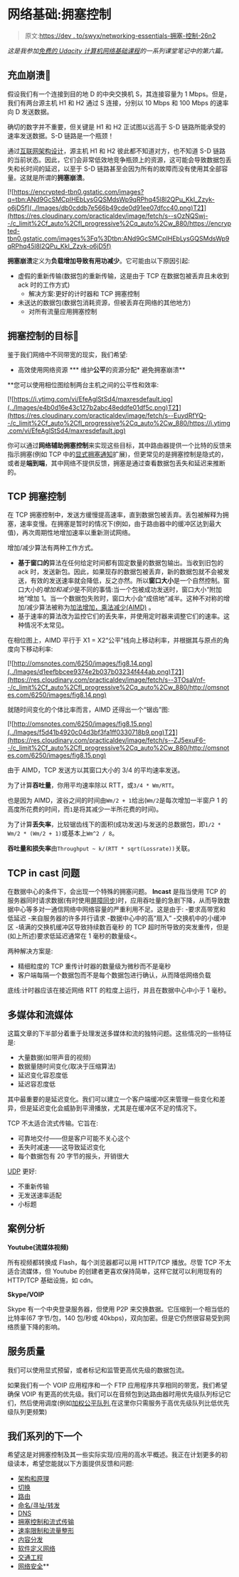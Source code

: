 # 网络基础:拥塞控制

> 原文:[https://dev . to/swyx/networking-essentials-拥塞-控制-26n2](https://dev.to/swyx/networking-essentials-congestion-control-26n2)

*这是我参加[免费的 Udacity 计算机网络基础课程](https://www.udacity.com/course/computer-networking--ud436)的一系列课堂笔记中的第六篇。*

## [](#congestion-collapse)充血崩溃💩

假设我们有一个连接到目的地 D 的中央交换机 S，其连接容量为 1 Mbps。但是，我们有两台源主机 H1 和 H2 通过 S 连接，分别以 10 Mbps 和 100 Mbps 的速率向 D 发送数据。

确切的数字并不重要，但关键是 H1 和 H2 正试图以远高于 S-D 链路所能承受的速率发送数据。S-D 链路是一个瓶颈！

通过[互联网架构设计](https://dev.to/swyx/networking-essentials-architecture-and-principles-2g5e)，源主机 H1 和 H2 彼此都不知道对方，也不知道 S-D 链路的当前状态。因此，它们会非常低效地竞争瓶颈上的资源，这可能会导致数据包丢失和长时间的延迟，以至于 S-D 链路甚至会因为所有的故障而没有使用其全部容量。这就是所谓的**拥塞崩溃**。

[![https://encrypted-tbn0.gstatic.com/images?q=tbn:ANd9GcSMCpIHEbLysGQSMdsWp9qRPhq45l8l2QPu_KkI_Zzyk-o6jD5f](../Images/db0cddb7e566b49cde0d91ee07dfcc40.png)T2】](https://res.cloudinary.com/practicaldev/image/fetch/s--sOzNQSwj--/c_limit%2Cf_auto%2Cfl_progressive%2Cq_auto%2Cw_880/https://encrypted-tbn0.gstatic.com/images%3Fq%3Dtbn:ANd9GcSMCpIHEbLysGQSMdsWp9qRPhq45l8l2QPu_KkI_Zzyk-o6jD5f)

**拥塞崩溃**定义为**负载增加导致有用功减少**。它可能由以下原因引起:

*   虚假的重新传输(数据包的重新传输，这是由于 TCP 在数据包被丢弃且未收到 ack 时的工作方式)
    *   解决方案:更好的计时器和 TCP 拥塞控制
*   未送达的数据包(数据包消耗资源，但被丢弃在网络的其他地方)
    *   对所有流量应用拥塞控制

## [](#goals-of-congestion-control)拥塞控制的目标👼

鉴于我们网络中不同带宽的现实，我们希望:

*   高效使用网络资源
***   维护**公平**的资源分配*   避免拥塞崩溃**

 **您可以使用相位图绘制两台主机之间的公平性和效率:

[![https://i.ytimg.com/vi/EfeAglStSd4/maxresdefault.jpg](../Images/e4b0d16e43c127b2abc48eddfe01df5c.png)T2】](https://res.cloudinary.com/practicaldev/image/fetch/s--EuydRfYQ--/c_limit%2Cf_auto%2Cfl_progressive%2Cq_auto%2Cw_880/https://i.ytimg.com/vi/EfeAglStSd4/maxresdefault.jpg)

你可以通过**网络辅助拥塞控制**来实现这些目标，其中路由器提供一个比特的反馈来指示拥塞(例如 TCP 中的[显式拥塞通知](https://en.wikipedia.org/wiki/Explicit_Congestion_Notification)扩展)，但更常见的是拥塞控制是隐式的，或者是**端到端**，其中网络不提供反馈，拥塞是通过查看数据包丢失和延迟来推断的。

## [](#tcp-congestion-control)TCP 拥塞控制

在 TCP 拥塞控制中，发送方缓慢提高速率，直到数据包被丢弃。丢包被解释为拥塞，速率变慢。在拥塞是暂时的情况下(例如，由于路由器中的缓冲区达到最大值)，再次周期性地增加速率以重新测试网络。

增加/减少算法有两种工作方式。

*   **基于窗口的**算法在任何给定时间都有固定数量的数据包输出。当收到旧包的 ack 时，发送新包。因此，如果现存的数据包被丢弃，新的数据包就不会被发送，有效的发送速率就会降低，反之亦然。所以**窗口大小**是一个自然控制。窗口大小的*增加和减少*是不同的事情:当一个包被成功发送时，窗口大小“附加地”增加 1。当一个数据包失败时，窗口大小会“成倍地”减半。这种不对称的增加/减少算法被称为[加法增加，乘法减少(AIMD)](https://en.wikipedia.org/wiki/Additive_increase/multiplicative_decrease) 。
*   基于速率的算法改为监控它们的丢失率，并使用定时器来调整它们的速率。这种情况不太常见。

在相位图上，AIMD 平行于 X1 = X2“公平”线向上移动利率，并根据其与原点的角度向下移动利率:

[![http://omsnotes.com/6250/images/fig8.14.png](../Images/d1eefbbcee9374e2b037b03234f444ab.png)T2】](https://res.cloudinary.com/practicaldev/image/fetch/s--3TOsaVnf--/c_limit%2Cf_auto%2Cfl_progressive%2Cq_auto%2Cw_880/http://omsnotes.com/6250/images/fig8.14.png)

就随时间变化的个体比率而言，AIMD 还得出一个“锯齿”图:

[![http://omsnotes.com/6250/images/fig8.15.png](../Images/f5d41b4920c04d3bf3fa1ff0330718b9.png)T2】](https://res.cloudinary.com/practicaldev/image/fetch/s--ZJ5exuF6--/c_limit%2Cf_auto%2Cfl_progressive%2Cq_auto%2Cw_880/http://omsnotes.com/6250/images/fig8.15.png)

由于 AIMD，TCP 发送方以其窗口大小的 3/4 的平均速率发送。

为了计算**吞吐量**，你用平均速率除以 RTT，或`3/4 * Wm/RTT`。

也是因为 AIMD，波谷之间的时间由`Wm/2 + 1`给出(`Wm/2`是每次增加一半窗户 1 的高度所花费的时间，而`1`是将其减少一半所花费的时间)。

为了计算**丢失率**，比较锯齿线下的面积(成功发送)与发送的总数据包，即`1/2 * Wm/2 * (Wm/2 + 1)`或基本上`Wm^2 / 8`。

**吞吐量和损失率**由`Throughput ~ k/(RTT * sqrt(Lossrate))`关联。

## TCP in cast 问题

在数据中心的条件下，会出现一个特殊的拥塞问题。 **Incast** 是指当使用 TCP 的服务器同时请求数据(有时使用[屏障同步](https://docs.oracle.com/cd/E19120-01/open.solaris/816-5137/gfwek/index.html))时，应用吞吐量的急剧下降，从而导致数据中心等多对一通信网络中网络容量的严重利用不足。这是由于:
-要求高带宽和低延迟
-来自服务器的许多并行请求
-数据中心中的高“扇入”
-交换机中的小缓冲区
-填满的交换机缓冲区导致持续数百毫秒
的 TCP 超时所导致的突发重传，但是(如上所述)要求低延迟通常在 1 毫秒的数量级<。

两种解决方案是:

*   精细粒度的 TCP 重传计时器的数量级为微秒而不是毫秒
*   客户端每隔一个数据包而不是每个数据包进行确认，从而降低网络负载

底线:计时器应该在接近网络 RTT 的粒度上运行，并且在数据中心中小于 1 毫秒。

## [](#multimedia-and-streaming)多媒体和流媒体

这篇文章的下半部分着重于处理发送多媒体和流的独特问题。这些情况的一些特征是:

*   大量数据(如带声音的视频)
*   数据量随时间变化(取决于压缩算法)
*   延迟变化容忍度低
*   延迟容忍度低

其中最重要的是延迟变化。我们可以建立一个客户端缓冲区来管理一些变化和差异，但是延迟变化会威胁到平滑播放，尤其是在缓冲区不足的情况下。

TCP 不太适合流式传输。它旨在:

*   可靠地交付——但是客户可能不关心这个
*   丢失时减速——这导致延迟变化
*   每个数据包有 20 字节的报头，开销很大

[UDP](https://en.wikipedia.org/wiki/User_Datagram_Protocol) 更好:

*   不重新传输
*   无发送速率适配
*   小标题

## [](#case-studies)案例分析

**Youtube(流媒体视频)**

所有视频都转换成 Flash，每个浏览器都可以用 HTTP/TCP 播放。尽管 TCP 不太适合流媒体，但 Youtube 的创建者更喜欢保持简单，这样它就可以利用现有的 HTTP/TCP 基础设施，如 cdn。

**Skype/VOIP**

Skype 有一个中央登录服务器，但使用 P2P 来交换数据。它压缩到一个相当低的比特率(67 字节/包，140 包/秒或 40kbps)，双向加密。但是它仍然很容易受到网络质量下降的影响。

## [](#quality-of-service)服务质量

我们可以使用显式预留，或者标记和监管更高优先级的数据包流。

如果我们有一个 VOIP 应用程序和一个 FTP 应用程序共享相同的带宽，我们希望确保 VOIP 有更高的优先级。我们可以在音频包到达路由器时用优先级队列标记它们，然后使用调度(例如[加权公平队列](https://en.wikipedia.org/wiki/Weighted_fair_queueing),在这里你只需服务于高优先级队列比低优先级队列更频繁)

## [](#next-in-our-series)我们系列的下一个

希望这是对拥塞控制及其一些实际实现/应用的高水平概述。我正在计划更多的初级读本，希望您能就以下方面提供反馈和问题:

*   [架构和原理](https://dev.to/swyx/networking-essentials-architecture-and-principles-2g5e)
*   [切换](https://dev.to/swyx/networking-essentials-switching-3eba)
*   [路由](https://dev.to/swyx/networking-essentials-routing-5gb7/)
*   [命名/寻址/转发](https://dev.to/swyx/networking-essentials-naming-addressing-and-forwarding-13kk)
*   [DNS](https://dev.to/swyx/networking-essentials-dns-1dl7)
*   [拥塞控制和流式传输](https://dev.to/swyx/networking-essentials-congestion-control-26n2)
*   [速率限制和流量整形](https://dev.to/swyx/networking-essentials-rate-limiting-and-traffic-shaping-43ii)
*   [内容分发](https://dev.to/swyx/networking-essentials-content-distribution-jag)
*   [软件定义网络](https://dev.to/swyx/networking-essentials-software-defined-networking-35n9)
*   [交通工程](https://dev.to/swyx/networking-essentials-traffic-engineering-13c4)
*   [网络安全](https://dev.to/swyx/networking-essentials-network-security-1fcp)**